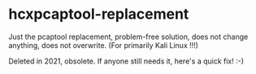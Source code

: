 # hcxpcaptool-replacement
Just the pcaptool replacement, problem-free solution, does not change anything, does not overwrite. (For  primarily Kali Linux !!!)

Deleted in 2021, obsolete. If anyone still needs it, here's a quick fix! :-)
